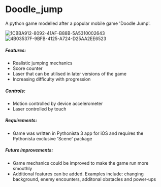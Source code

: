 # Doodle_jump

A python game modelled after a popular mobile game 'Doodle Jump'. 

![1CBBA912-8092-41AF-B88B-5A5310002643](https://user-images.githubusercontent.com/31861043/70078627-ec60de00-15fa-11ea-8a40-66494b320b71.jpeg)
![4B03537F-9BFB-4125-A724-D25AA2EE6523](https://user-images.githubusercontent.com/31861043/70078628-ecf97480-15fa-11ea-89b5-3b656a2e35c2.jpeg)


##### Features:
* Realistic jumping mechanics 
* Score counter
* Laser that can be utilised in later versions of the game
* Increasing difficulty with progression

##### Controls:
* Motion controlled by device accelerometer
* Laser controlled by touch

##### Requirements:
* Game was written in Pythonista 3 app for iOS and requires the Pythonista exclusive 'Scene' package 

##### Future improvements:
* Game mechanics could be improved to make the game run more smoothly
* Additional features can be added. Examples include: changing background, enemy encounters, additonal obstacles and power-ups
